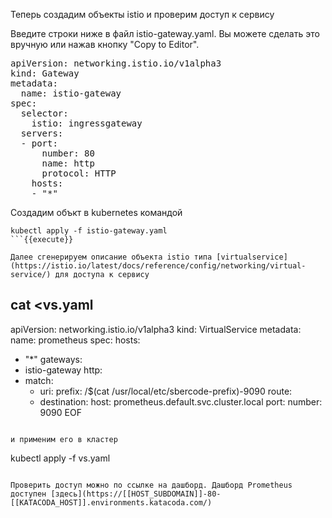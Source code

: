 Теперь создадим объекты istio  и проверим доступ к сервису

Введите строки ниже в файл istio-gateway.yaml. Вы можете сделать это вручную или нажав кнопку "Copy to Editor".

<pre class="file" data-filename="istio-gateway.yaml" data-target="replace">
apiVersion: networking.istio.io/v1alpha3
kind: Gateway
metadata:
  name: istio-gateway
spec:
  selector:
    istio: ingressgateway
  servers:
  - port:
      number: 80
      name: http
      protocol: HTTP
    hosts:
    - "*"
</pre>

Создадим объкт в kubernetes командой

```
kubectl apply -f istio-gateway.yaml
```{{execute}}

Далее сгенерируем описание объекта istio типа [virtualservice](https://istio.io/latest/docs/reference/config/networking/virtual-service/) для доступа к сервису

```
cat <<EOF >vs.yaml
---
apiVersion: networking.istio.io/v1alpha3
kind: VirtualService
metadata:
  name: prometheus
spec:
  hosts:
  - "*"
  gateways:
  - istio-gateway
  http:
  - match:
    - uri:
        prefix: /$(cat /usr/local/etc/sbercode-prefix)-9090
    route:
    - destination:
        host: prometheus.default.svc.cluster.local
        port:
          number: 9090
EOF
```{{execute}}

и применим его в кластер

```
kubectl apply -f vs.yaml
```{{execute}}

Проверить доступ можно по ссылке на дашборд. Дашборд Prometheus доступен [здесь](https://[[HOST_SUBDOMAIN]]-80-[[KATACODA_HOST]].environments.katacoda.com/)

